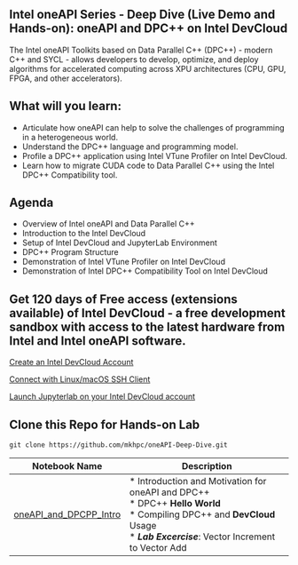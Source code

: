 ## Intel oneAPI Series - Deep Dive (Live Demo and Hands-on): oneAPI and DPC++ on Intel DevCloud

The Intel oneAPI Toolkits based on Data Parallel C++ (DPC++) - modern C++ and SYCL - allows developers to develop, optimize, and deploy algorithms for accelerated computing across XPU architectures (CPU, GPU, FPGA, and other accelerators).

## What will you learn:

* Articulate how oneAPI can help to solve the challenges of programming in a heterogeneous world.
* Understand the DPC++ language and programming model.
* Profile a DPC++ application using Intel VTune Profiler on Intel DevCloud.
* Learn how to migrate CUDA code to Data Parallel C++ using the Intel DPC++ Compatibility tool.

## Agenda 

* Overview of Intel oneAPI and Data Parallel C++ 
* Introduction to the Intel DevCloud
* Setup of Intel DevCloud and JupyterLab Environment
* DPC++ Program Structure 
* Demonstration of Intel VTune Profiler on Intel DevCloud 
* Demonstration of Intel DPC++ Compatibility Tool on Intel DevCloud 

## Get 120 days of Free access (extensions available) of Intel DevCloud - a free development sandbox with access to the latest hardware from Intel and Intel oneAPI software.

[Create an Intel DevCloud Account](https://software.intel.com/devcloud/oneapi)

[Connect with Linux/macOS SSH Client](https://devcloud.intel.com/oneapi/documentation/connect-with-ssh-linux-macos)

[Launch Jupyterlab on your Intel DevCloud account](https://jupyter.oneapi.devcloud.intel.com)

## Clone this Repo for Hands-on Lab

```
git clone https://github.com/mkhpc/oneAPI-Deep-Dive.git
```
| Notebook Name | Description |
|---|---|
|[oneAPI_and_DPCPP_Intro](oneAPI_and_DPCPP_Intro)| * Introduction and Motivation for oneAPI and DPC++ <br>* DPC++ __Hello World__<br>* Compiling DPC++ and __DevCloud__ Usage<br>* ___Lab Excercise___: Vector Increment to Vector Add |
